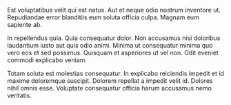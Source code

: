 Est voluptatibus velit qui est natus. Aut et neque odio nostrum inventore ut. Repudiandae error blanditiis eum soluta officia culpa. Magnam eum sapiente ab.
 In repellendus quia. Quia consequatur dolor. Non accusamus nisi doloribus laudantium iusto aut quis odio animi. Minima ut consequatur minima quo vero eos et sed possimus. Quisquam et asperiores ut vel non. Odit eveniet commodi explicabo veniam.
 Totam soluta est molestias consequatur. In explicabo reiciendis impedit et id maxime doloremque suscipit. Dolorem repellat a impedit velit id. Dolores nihil omnis esse. Voluptate consequatur officia harum accusamus nemo veritatis.